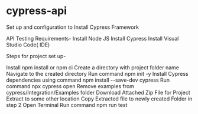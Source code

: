 # cypress-api
Set up and configuration to Install Cypress Framework

API Testing Requirements-
Install Node JS
Install Cypress
Install Visual Studio Code( IDE)

Steps for project set up-

Install  npm install or npm ci
Create a directory with project folder name
Navigate to the created directory
Run command npm init -y
Install Cypress dependencies using command npm install --save-dev cypress
Run command npx cypress open
Remove examples from cypress/Integration/Examples folder
Download Attached Zip File for Project
Extract to some other location
Copy Extracted file to newly created Folder in step 2
Open Terminal
Run command npm run test